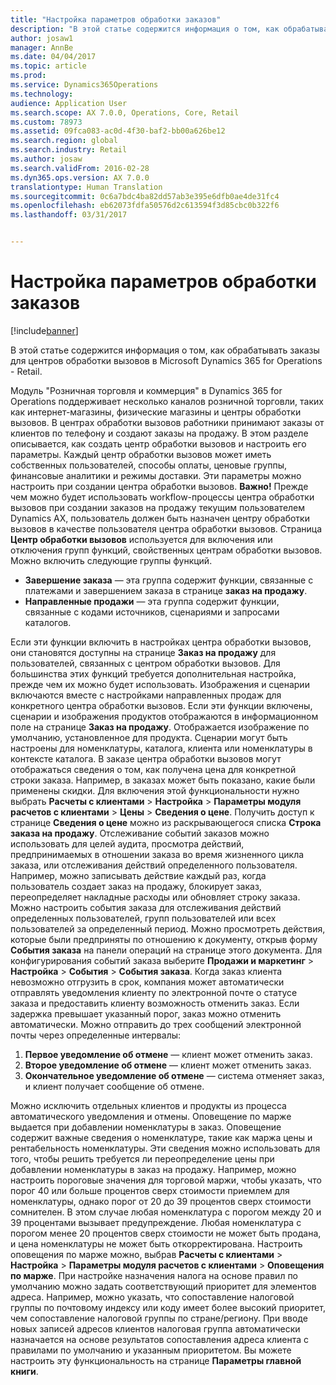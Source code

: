 ```yaml
---
title: "Настройка параметров обработки заказов"
description: "В этой статье содержится информация о том, как обрабатывать заказы для центров обработки вызовов в Microsoft Dynamics 365 for Operations - Retail."
author: josaw1
manager: AnnBe
ms.date: 04/04/2017
ms.topic: article
ms.prod: 
ms.service: Dynamics365Operations
ms.technology: 
audience: Application User
ms.search.scope: AX 7.0.0, Operations, Core, Retail
ms.custom: 78973
ms.assetid: 09fca083-ac0d-4f30-baf2-bb00a626be12
ms.search.region: global
ms.search.industry: Retail
ms.author: josaw
ms.search.validFrom: 2016-02-28
ms.dyn365.ops.version: AX 7.0.0
translationtype: Human Translation
ms.sourcegitcommit: 0c6a7bdc4ba82dd57ab3e395e6dfb0ae4de31fc4
ms.openlocfilehash: eb62073fdfa50576d2c613594f3d85cbc0b322f6
ms.lasthandoff: 03/31/2017


---
```


# <a name="set-up-order-processing-options"></a>Настройка параметров обработки заказов

[!include[banner](includes/banner.md)]


В этой статье содержится информация о том, как обрабатывать заказы для центров обработки вызовов в Microsoft Dynamics 365 for Operations - Retail. 

Модуль "Розничная торговля и коммерция" в Dynamics 365 for Operations поддерживает несколько каналов розничной торговли, таких как интернет-магазины, физические магазины и центры обработки вызовов. В центрах обработки вызовов работники принимают заказы от клиентов по телефону и создают заказы на продажу. В этом разделе описывается, как создать центр обработки вызовов и настроить его параметры. Каждый центр обработки вызовов может иметь собственных пользователей, способы оплаты, ценовые группы, финансовые аналитики и режимы доставки. Эти параметры можно настроить при создании центра обработки вызовов. **Важно!** Прежде чем можно будет использовать workflow-процессы центра обработки вызовов при создании заказов на продажу текущим пользователем Dynamics AX, пользователь должен быть назначен центру обработки вызовов в качестве пользователя центра обработки вызовов. Страница **Центр обработки вызовов** используется для включения или отключения групп функций, свойственных центрам обработки вызовов. Можно включить следующие группы функций.

-   **Завершение заказа** — эта группа содержит функции, связанные с платежами и завершением заказа в странице **заказ на продажу**.
-   **Направленные продажи** — эта группа содержит функции, связанные с кодами источников, сценариями и запросами каталогов.

Если эти функции включить в настройках центра обработки вызовов, они становятся доступны на странице **Заказ на продажу** для пользователей, связанных с центром обработки вызовов. Для большинства этих функций требуется дополнительная настройка, прежде чем их можно будет использовать. Изображения и сценарии включаются вместе с настройками направленных продаж для конкретного центра обработки вызовов. Если эти функции включены, сценарии и изображения продуктов отображаются в информационном поле на странице **Заказ на продажу**. Отображается изображение по умолчанию, установленное для продукта. Сценарии могут быть настроены для номенклатуры, каталога, клиента или номенклатуры в контексте каталога. В заказе центра обработки вызовов могут отображаться сведения о том, как получена цена для конкретной строки заказа. Например, в заказах может быть показано, какие были применены скидки. Для включения этой функциональности нужно выбрать **Расчеты с клиентами** &gt; **Настройка** &gt; **Параметры модуля расчетов с клиентами** &gt; **Цены** &gt; **Сведения о цене**. Получить доступ к странице **Сведения о цене** можно из раскрывающегося списка **Строка заказа на продажу**. Отслеживание событий заказов можно использовать для целей аудита, просмотра действий, предпринимаемых в отношении заказа во время жизненного цикла заказа, или отслеживания действий определенного пользователя. Например, можно записывать действие каждый раз, когда пользователь создает заказ на продажу, блокирует заказ, переопределяет накладные расходы или обновляет строку заказа. Можно настроить события заказа для отслеживания действий определенных пользователей, групп пользователей или всех пользователей за определенный период. Можно просмотреть действия, которые были предприняты по отношению к документу, открыв форму **События заказа** на панели операций на странице этого документа. Для конфигурирования событий заказа выберите **Продажи и маркетинг** &gt; **Настройка** &gt; **События** &gt; **События заказа**. Когда заказ клиента невозможно отгрузить в срок, компания может автоматически отправлять уведомления клиенту по электронной почте о статусе заказа и предоставить клиенту возможность отменить заказ. Если задержка превышает указанный порог, заказ можно отменить автоматически. Можно отправить до трех сообщений электронной почты через определенные интервалы:

1.  **Первое уведомление об отмене** — клиент может отменить заказ.
2.  **Второе уведомление об отмене** — клиент может отменить заказ.
3.  **Окончательное уведомление об отмене** — система отменяет заказ, и клиент получает сообщение об отмене.

Можно исключить отдельных клиентов и продукты из процесса автоматического уведомления и отмены. Оповещение по марже выдается при добавлении номенклатуры в заказ. Оповещение содержит важные сведения о номенклатуре, такие как маржа цены и рентабельность номенклатуры. Эти сведения можно использовать для того, чтобы решить требуется ли переопределение цены при добавлении номенклатуры в заказ на продажу. Например, можно настроить пороговые значения для торговой маржи, чтобы указать, что порог 40 или больше процентов сверх стоимости приемлем для номенклатуры, однако порог от 20 до 39 процентов сверх стоимости сомнителен. В этом случае любая номенклатура с порогом между 20 и 39 процентами вызывает предупреждение. Любая номенклатура с порогом менее 20 процентов сверх стоимости не может быть продана, и цена номенклатуры не может быть откорректирована. Настроить оповещения по марже можно, выбрав **Расчеты с клиентами** &gt; **Настройка** &gt; **Параметры модуля расчетов с клиентами** &gt; **Оповещения по марже**. При настройке назначения налога на основе правил по умолчанию можно задать соответствующий приоритет для элементов адреса. Например, можно указать, что сопоставление налоговой группы по почтовому индексу или коду имеет более высокий приоритет, чем сопоставление налоговой группы по стране/региону. При вводе новых записей адресов клиентов налоговая группа автоматически назначается на основе результатов сопоставления адреса клиента с правилами по умолчанию и указанным приоритетом. Вы можете настроить эту функциональность на странице **Параметры главной книги**.




